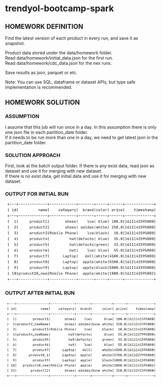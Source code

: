 # trendyol-bootcamp-spark
## HOMEWORK DEFINITION
Find the latest version of each product in every run, and save it as snapshot.  <br/>

Product data stored under the data/homework folder. <br/>
Read data/homework/initial_data.json for the first run. <br/>
Read data/homework/cdc_data.json for the nex runs. <br/>

Save results as json, parquet or etc.

Note: You can use SQL, dataframe or dataset APIs, but type safe implementation is recommended.

## HOMEWORK SOLUTION
### ASSUMPTION
I assume that this job will run once in a day. In this assumption there is only one json file in each partition_date folder. <br/>
If it needs to be run more than one in a day, we need to get latest json in the partition_date folder. <br/>
### SOLUTION APPROACH
First, look at the batch output folder. If there is any exist data, read json as dataset and use it for merging with new dataset. <br/>
If there is no exist data, get initial data and use it for merging with new dataset. <br/>

### OUTPUT FOR INITIAL RUN
<img src="https://github.com/ahmetlekesiz/trendyol-bootcamp-spark/blob/master/homework_output/initial_output.PNG?raw=true" />

### OUTPUT AFTER INITIAL RUN
<img src="https://github.com/ahmetlekesiz/trendyol-bootcamp-spark/blob/master/homework_output/output_after_initial_run.PNG?raw=true" />
